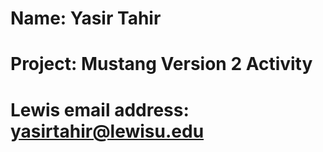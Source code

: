 # Name: Yasir Tahir
# Project: Mustang Version 2 Activity
# Lewis email address: yasirtahir@lewisu.edu
